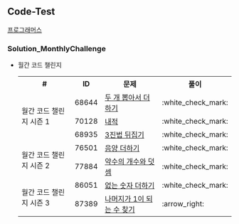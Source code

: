 
## Code-Test
[프로그래머스](https://programmers.co.kr/)

### Solution_MonthlyChallenge
- 월간 코드 챌린지

    <table>
        <tr>
            <th style="text-align: center">#</th>
            <th style="text-align: center">ID</th>
            <th style="text-align: center">문제</th>
            <th style="text-align: center">풀이</th>
        </tr>
        <!--Solution_MonthlyChallenge1-->
        <tr>
            <td rowspan="3">월간 코드 챌린지 시즌 1</td>
            <td>68644</td>
            <td><a href="https://programmers.co.kr/learn/courses/30/lessons/68644">두 개 뽑아서 더하기</a></td>
            <td>:white_check_mark:</td>
        </tr>
        <tr>
            <td>70128</td>
            <td><a href="https://programmers.co.kr/learn/courses/30/lessons/70128">내적</a></td>
            <td>:white_check_mark:</td>
        </tr>
        <tr>
            <td>68935</td>
            <td><a href="https://programmers.co.kr/learn/courses/30/lessons/68935">3진법 뒤집기</a></td>
            <td>:white_check_mark:</td>
        </tr>
        <!--Solution_MonthlyChallenge2-->
        <tr>
            <td rowspan="2">월간 코드 챌린지 시즌 2</td>
            <td>76501</td>
            <td><a href="https://programmers.co.kr/learn/courses/30/lessons/76501">음양 더하기</a></td>
            <td>:white_check_mark:</td>
        </tr>
        <tr>
            <td>77884</td>
            <td><a href="https://programmers.co.kr/learn/courses/30/lessons/77884">약수의 개수와 덧셈</a></td>
            <td>:white_check_mark:</td>
        </tr>
        <!--Solution_MonthlyChallenge3-->
        <tr>
            <td rowspan="2">월간 코드 챌린지 시즌 3</td>
            <td>86051</td>
            <td><a href="https://programmers.co.kr/learn/courses/30/lessons/86051">없는 숫자 더하기</a></td>
            <td>:white_check_mark:</td>
        </tr>
        <tr>
            <td>87389</td>
            <td><a href="https://programmers.co.kr/learn/courses/30/lessons/87389">나머지가 1이 되는 수 찾기</a></td>
            <td>:arrow_right:</td>
        </tr>
    </table>
